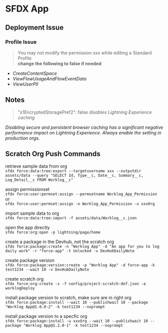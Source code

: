 # SFDX App

## Deployment Issue

### Profile Issue

> You may not modify the permission xxx while editing a Standard Profile  
**change the following to false if needed**

* _CreateContentSpace_  
* _ViewFlowUsageAndFlowEventData_  
* _ViewUserPII_  

## Notes

> "s1EncryptedStoragePref2": false
_disables Lightning Experience caching_  

_Disabling secure and persistent browser caching has a significant negative performance impact on Lightning Experience. Always enable the setting in production orgs._

## Scratch Org Push Commands  

retrieve sample data from org  
`sfdx force:data:tree:export --targetusername xxx --outputdir assets/data --query "SELECT Id, Type__c, Date__c, Summary__c, Log_Detail__c FROM Worklog__c"`  

assign permissionset  
`sfdx force:user:permset:assign --permsetname Worklog_App_Permission`  
or  
`sfdx force:user:permset:assign -n Worklog_App_Permission -u xxxOrg`  

import sample data to org  
`sfdx force:data:tree:import -f assets/data/Worklog__c.json`  

open the app directly  
`sfdx force:org:open -p lightning/page/home`  

create a package in the Devhub, not the scratch org  
`sfdx force:package:create -n "Worklog App" -d "An app for you to log daily work" -r "force-app" -t Unlocked -v DevHubDailyNote`  

create package version  
`sfdx force:package:version:create -p "Worklog App" -d force-app -k test1234 --wait 10 -v DevHubDailyNote`  

create scratch org  
`sfdx force:org:create -s -f config/project-scratch-def.json -a worklogDeploy`  

install package version to scratch, make sure are in right org  
`sfdx force:package:install --wait 10 --publishwait 10 --package "Worklog App@1.0.0-2" -k test1234 --noprompt`  

install package version to a specfic org  
`sfdx force:package:install -u xxxOrg --wait 10 --publishwait 10 --package "Worklog App@1.2.0-1" -k test1234 --noprompt`  
